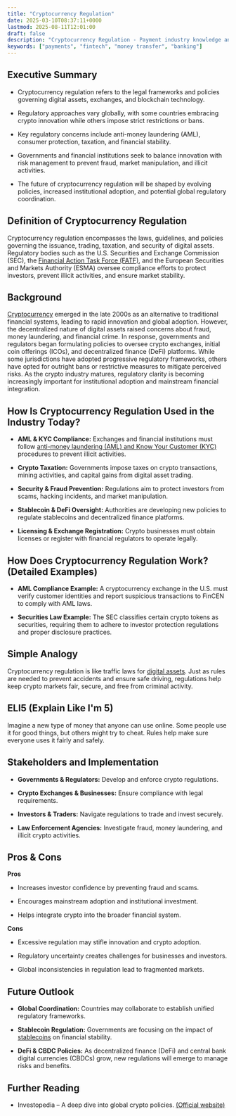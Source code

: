 ```yaml
---
title: "Cryptocurrency Regulation"
date: 2025-03-10T08:37:11+0000
lastmod: 2025-08-11T12:01:00
draft: false
description: "Cryptocurrency Regulation - Payment industry knowledge and insights"
keywords: ["payments", "fintech", "money transfer", "banking"]
---
```


## Executive Summary

- Cryptocurrency regulation refers to the legal frameworks and policies governing digital assets, exchanges, and blockchain technology.

- Regulatory approaches vary globally, with some countries embracing crypto innovation while others impose strict restrictions or bans.

- Key regulatory concerns include anti-money laundering (AML), consumer protection, taxation, and financial stability.

- Governments and financial institutions seek to balance innovation with risk management to prevent fraud, market manipulation, and illicit activities.

- The future of cryptocurrency regulation will be shaped by evolving policies, increased institutional adoption, and potential global regulatory coordination.

## Definition of Cryptocurrency Regulation

Cryptocurrency regulation encompasses the laws, guidelines, and policies governing the issuance, trading, taxation, and security of digital assets. Regulatory bodies such as the U.S. Securities and Exchange Commission (SEC), the [Financial Action Task Force (FATF)](https://faisalkhanllc.xyz/resources/payments-wiki/f/fatf/), and the European Securities and Markets Authority (ESMA) oversee compliance efforts to protect investors, prevent illicit activities, and ensure market stability.

## Background

[Cryptocurrency](https://faisalkhanllc.xyz/resources/payments-wiki/c/cryptocurrency/) emerged in the late 2000s as an alternative to traditional financial systems, leading to rapid innovation and global adoption. However, the decentralized nature of digital assets raised concerns about fraud, money laundering, and financial crime. In response, governments and regulators began formulating policies to oversee crypto exchanges, initial coin offerings (ICOs), and decentralized finance (DeFi) platforms. While some jurisdictions have adopted progressive regulatory frameworks, others have opted for outright bans or restrictive measures to mitigate perceived risks. As the crypto industry matures, regulatory clarity is becoming increasingly important for institutional adoption and mainstream financial integration.

## How Is Cryptocurrency Regulation Used in the Industry Today?

- **AML & KYC Compliance:** Exchanges and financial institutions must follow [anti-money laundering (AML) and Know Your Customer (KYC)](https://faisalkhanllc.xyz/resources/payments-wiki/k/know-your-customer-kyc-anti-money-laundering-aml/) procedures to prevent illicit activities.

- **Crypto Taxation:** Governments impose taxes on crypto transactions, mining activities, and capital gains from digital asset trading.

- **Security & Fraud Prevention:** Regulations aim to protect investors from scams, hacking incidents, and market manipulation.

- **Stablecoin & DeFi Oversight:** Authorities are developing new policies to regulate stablecoins and decentralized finance platforms.

- **Licensing & Exchange Registration:** Crypto businesses must obtain licenses or register with financial regulators to operate legally.

## How Does Cryptocurrency Regulation Work? (Detailed Examples)

- **AML Compliance Example:** A cryptocurrency exchange in the U.S. must verify customer identities and report suspicious transactions to FinCEN to comply with AML laws.

- **Securities Law Example:** The SEC classifies certain crypto tokens as securities, requiring them to adhere to investor protection regulations and proper disclosure practices.

## Simple Analogy

Cryptocurrency regulation is like traffic laws for [digital assets](https://faisalkhanllc.xyz/resources/payments-wiki/d/digital-assets/). Just as rules are needed to prevent accidents and ensure safe driving, regulations help keep crypto markets fair, secure, and free from criminal activity.

## ELI5 (Explain Like I'm 5)

Imagine a new type of money that anyone can use online. Some people use it for good things, but others might try to cheat. Rules help make sure everyone uses it fairly and safely.

## Stakeholders and Implementation

- **Governments & Regulators:** Develop and enforce crypto regulations.

- **Crypto Exchanges & Businesses:** Ensure compliance with legal requirements.

- **Investors & Traders:** Navigate regulations to trade and invest securely.

- **Law Enforcement Agencies:** Investigate fraud, money laundering, and illicit crypto activities.

## Pros & Cons

**Pros**

- Increases investor confidence by preventing fraud and scams.

- Encourages mainstream adoption and institutional investment.

- Helps integrate crypto into the broader financial system.

**Cons**

- Excessive regulation may stifle innovation and crypto adoption.

- Regulatory uncertainty creates challenges for businesses and investors.

- Global inconsistencies in regulation lead to fragmented markets.

## Future Outlook

- **Global Coordination:** Countries may collaborate to establish unified regulatory frameworks.

- **Stablecoin Regulation:** Governments are focusing on the impact of [stablecoins](https://faisalkhanllc.xyz/resources/payments-wiki/s/what-is-a-stablecoin/) on financial stability.

- **DeFi & CBDC Policies:** As decentralized finance (DeFi) and central bank digital currencies (CBDCs) grow, new regulations will emerge to manage risks and benefits.

## Further Reading

- Investopedia – A deep dive into global crypto policies. [(Official website)](https://www.investopedia.com/cryptocurrency-regulations-around-the-world-5202122)